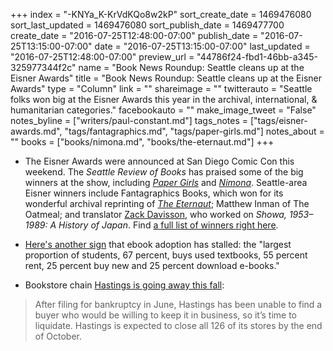 +++
index = "-KNYa_K-KrVdKQo8w2kP"
sort_create_date = 1469476080
sort_last_updated = 1469476080
sort_publish_date = 1469477700
create_date = "2016-07-25T12:48:00-07:00"
publish_date = "2016-07-25T13:15:00-07:00"
date = "2016-07-25T13:15:00-07:00"
last_updated = "2016-07-25T12:48:00-07:00"
preview_url = "44786f24-fbd1-46bb-a345-325977344f2c"
name = "Book News Roundup: Seattle cleans up at the Eisner Awards"
title = "Book News Roundup: Seattle cleans up at the Eisner Awards"
type = "Column"
link = ""
shareimage = ""
twitterauto = "Seattle folks won big at the Eisner Awards this year in the archival, international, & humanitarian categories."
facebookauto = ""
make_image_tweet = "False"
notes_byline = ["writers/paul-constant.md"]
tags_notes = ["tags/eisner-awards.md", "tags/fantagraphics.md", "tags/paper-girls.md"]
notes_about = ""
books = ["books/nimona.md", "books/the-eternaut.md"]
+++
* The Eisner Awards were announced at San Diego Comic Con this weekend. The *Seattle Review of Books* has praised some of the big winners at the show, including [*Paper Girls*](http://www.seattlereviewofbooks.com/notes/2015/11/05/thursday-comics-hangover-the-weird-dawn-light-of-paper-girls/) and [*Nimona*](http://www.seattlereviewofbooks.com/reviews/drawn-this-way/). Seattle-area Eisner winners include Fantagraphics Books, which won for its wonderful archival reprinting of [*The Eternaut*](http://www.seattlereviewofbooks.com/reviews/the-sky-is-falling/); Matthew Inman of The Oatmeal; and translator [Zack Davisson](https://hyakumonogatari.com/about/), who worked on *Showa, 1953–1989: A History of Japan*. Find [a full list of winners right here](http://io9.gizmodo.com/here-are-your-2016-eisner-award-winners-1784175893).

* [Here's another sign](http://the-digital-reader.com/2016/07/25/new-survey-shows-used-and-rented-textbooks-still-trump-e-textbooks/) that ebook adoption has stalled: the "largest proportion of students, 67 percent, buys used textbooks, 55 percent rent, 25 percent buy new and 25 percent download e-books."

* Bookstore chain [Hastings is going away this fall](https://teleread.org/2016/07/22/hastings-set-to-liquidate-close-all-126-remaining-stores/):

<blockquote>After filing for bankruptcy in June, Hastings has been unable to find a buyer who would be willing to keep it in business, so it’s time to liquidate. Hastings is expected to close all 126 of its stores by the end of October.</blockquote>

